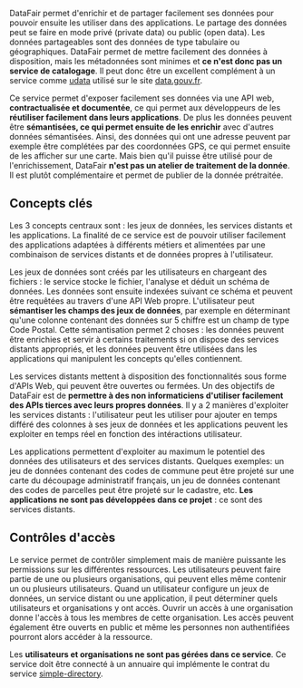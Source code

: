 DataFair permet d'enrichir et de partager facilement ses données pour pouvoir ensuite les utiliser dans des applications. Le partage des données peut se faire en mode privé (private data) ou public (open data). Les données partageables sont des données de type tabulaire ou géographiques. DataFair permet de mettre facilement des données à disposition, mais les métadonnées sont minimes et **ce n'est donc pas un service de catalogage**. Il peut donc être un excellent complément à un service comme [udata](https://github.com/opendatateam/udata) utilisé sur le site [data.gouv.fr](http://data.gouv.fr).

Ce service permet d'exposer facilement ses données via une API web, **contractualisée et documentée**, ce qui permet aux développeurs de les **réutiliser facilement dans leurs applications**. De plus les données peuvent être **sémantisées, ce qui permet ensuite de les enrichir** avec d'autres données sémantisées. Ainsi, des données qui ont une adresse peuvent par exemple être complétées par des coordonnées GPS, ce qui permet ensuite de les afficher sur une carte. Mais bien qu'il puisse être utilisé pour de l'enrichissement, DataFair **n'est pas un atelier de traitement de la donnée**. Il est plutôt complémentaire et permet de publier de la donnée prétraitée.

## Concepts clés

Les 3 concepts centraux sont : les jeux de données, les services distants et les applications. La finalité de ce service est de pouvoir utiliser facilement des applications adaptées à différents métiers et alimentées par une combinaison de services distants et de données propres à l'utilisateur.

Les jeux de données sont créés par les utilisateurs en chargeant des fichiers : le service stocke le fichier, l'analyse et déduit un schéma de données. Les données sont ensuite indexées suivant ce schéma et peuvent être requêtées au travers d'une API Web propre. L'utilisateur peut **sémantiser les champs des jeux de données**, par exemple en déterminant qu'une colonne contenant des données sur 5 chiffre est un champ de type Code Postal. Cette sémantisation permet 2 choses : les données peuvent être enrichies et servir à certains traitements si on dispose des services distants appropriés, et les données peuvent être utilisées dans les applications qui manipulent les concepts qu'elles contiennent.

Les services distants mettent à disposition des fonctionnalités sous forme d'APIs Web, qui peuvent être ouvertes ou fermées. Un des objectifs de DataFair est de **permettre à des non informaticiens d'utiliser facilement des APIs tierces avec leurs propres données**. Il y a 2 manières d'exploiter les services distants : l'utilisateur peut les utiliser pour ajouter en temps différé des colonnes à ses jeux de données et les applications peuvent les exploiter en temps réel en fonction des intéractions utilisateur.

Les applications permettent d'exploiter au maximum le potentiel des données des utilisateurs et des services distants. Quelques exemples: un jeu de données contenant des codes de commune peut être projeté sur une carte du découpage administratif français, un jeu de données contenant des codes de parcelles peut être projeté sur le cadastre, etc. **Les applications ne sont pas développées dans ce projet** : ce sont des services distants.

## Contrôles d'accès

Le service permet de contrôler simplement mais de manière puissante les permissions sur les différentes ressources. Les utilisateurs peuvent faire partie de une ou plusieurs organisations, qui peuvent elles même contenir un ou plusieurs utilisateurs. Quand un utilisateur configure un jeux de données, un service distant ou une application, il peut déterminer quels utilisateurs et organisations y ont accès. Ouvrir un accès à une organisation donne l'accès à tous les membres de cette organisation. Les accès peuvent également être ouverts en public et même les personnes non authentifiées pourront alors accéder à la ressource.

Les **utilisateurs et organisations ne sont pas gérées dans ce service**. Ce service doit être connecté à un annuaire qui implémente le contrat du service [simple-directory](https://github.com/koumoul-dev/simple-directory).
